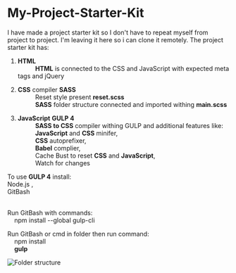 # My-Project-Starter-Kit

I have made a project starter kit so I don't have to repeat myself from project to project. I'm leaving it here so i can clone it remotely.
The project starter kit has:

1. **HTML**<br/>
&nbsp; &nbsp; &nbsp; &nbsp; &nbsp;  **HTML** is connected to the CSS and JavaScript with expected meta tags and jQuery

2. **CSS** compiler **SASS**<br/>
 &nbsp; &nbsp; &nbsp; &nbsp; &nbsp; Reset style present **reset.scss** <br/>
 &nbsp; &nbsp; &nbsp; &nbsp; &nbsp; **SASS** folder structure connected and imported withing **main.scss**

3. **JavaScript** **GULP 4**<br/>
 &nbsp; &nbsp; &nbsp; &nbsp; &nbsp; **SASS to CSS** compiler withing GULP and additional features like: <br/>
 &nbsp; &nbsp; &nbsp; &nbsp; &nbsp; **JavaScript** and **CSS** minifer, <br/>
 &nbsp; &nbsp; &nbsp; &nbsp; &nbsp; **CSS** autoprefixer, <br/>
 &nbsp; &nbsp; &nbsp; &nbsp; &nbsp; **Babel** complier, <br/>
 &nbsp; &nbsp; &nbsp; &nbsp; &nbsp; Cache Bust to reset **CSS** and **JavaScript**, <br/>
 &nbsp; &nbsp; &nbsp; &nbsp; &nbsp; Watch for changes <br/>

To use **GULP 4** install: <br/>
Node.js , <br/>
GitBash <br/> <br/>

Run GitBash with commands: <br/>
&nbsp; &nbsp; npm install --global gulp-cli

Run GitBash or cmd in folder then run command: <br/>
&nbsp; &nbsp; npm install <br/>
&nbsp; &nbsp; **gulp**

![Folder structure](https://i.ibb.co/48ZvjrG/brisi.png)
